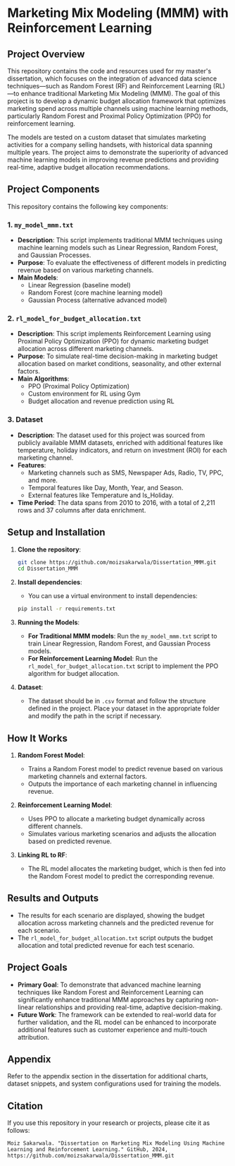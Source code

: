 # Marketing Mix Modeling (MMM) with Reinforcement Learning

## Project Overview
This repository contains the code and resources used for my master's dissertation, which focuses on the integration of advanced data science techniques—such as Random Forest (RF) and Reinforcement Learning (RL)—to enhance traditional Marketing Mix Modeling (MMM). The goal of this project is to develop a dynamic budget allocation framework that optimizes marketing spend across multiple channels using machine learning methods, particularly Random Forest and Proximal Policy Optimization (PPO) for reinforcement learning.

The models are tested on a custom dataset that simulates marketing activities for a company selling handsets, with historical data spanning multiple years. The project aims to demonstrate the superiority of advanced machine learning models in improving revenue predictions and providing real-time, adaptive budget allocation recommendations.

## Project Components
This repository contains the following key components:

### 1. **`my_model_mmm.txt`**
- **Description**: This script implements traditional MMM techniques using machine learning models such as Linear Regression, Random Forest, and Gaussian Processes.
- **Purpose**: To evaluate the effectiveness of different models in predicting revenue based on various marketing channels.
- **Main Models**: 
    - Linear Regression (baseline model)
    - Random Forest (core machine learning model)
    - Gaussian Process (alternative advanced model)

### 2. **`rl_model_for_budget_allocation.txt`**
- **Description**: This script implements Reinforcement Learning using Proximal Policy Optimization (PPO) for dynamic marketing budget allocation across different marketing channels.
- **Purpose**: To simulate real-time decision-making in marketing budget allocation based on market conditions, seasonality, and other external factors.
- **Main Algorithms**: 
    - PPO (Proximal Policy Optimization)
    - Custom environment for RL using Gym
    - Budget allocation and revenue prediction using RL

### 3. **Dataset**
- **Description**: The dataset used for this project was sourced from publicly available MMM datasets, enriched with additional features like temperature, holiday indicators, and return on investment (ROI) for each marketing channel.
- **Features**: 
    - Marketing channels such as SMS, Newspaper Ads, Radio, TV, PPC, and more.
    - Temporal features like Day, Month, Year, and Season.
    - External features like Temperature and Is_Holiday.
- **Time Period**: The data spans from 2010 to 2016, with a total of 2,211 rows and 37 columns after data enrichment.

## Setup and Installation
1. **Clone the repository**: 
    ```bash
    git clone https://github.com/moizsakarwala/Dissertation_MMM.git
    cd Dissertation_MMM
    ```

2. **Install dependencies**:
    - You can use a virtual environment to install dependencies:
    ```bash
    pip install -r requirements.txt
    ```

3. **Running the Models**:
    - **For Traditional MMM models**: 
        Run the `my_model_mmm.txt` script to train Linear Regression, Random Forest, and Gaussian Process models.
    - **For Reinforcement Learning Model**: 
        Run the `rl_model_for_budget_allocation.txt` script to implement the PPO algorithm for budget allocation.

4. **Dataset**: 
    - The dataset should be in `.csv` format and follow the structure defined in the project. Place your dataset in the appropriate folder and modify the path in the script if necessary.

## How It Works
1. **Random Forest Model**:
    - Trains a Random Forest model to predict revenue based on various marketing channels and external factors.
    - Outputs the importance of each marketing channel in influencing revenue.
  
2. **Reinforcement Learning Model**:
    - Uses PPO to allocate a marketing budget dynamically across different channels.
    - Simulates various marketing scenarios and adjusts the allocation based on predicted revenue.

3. **Linking RL to RF**:
    - The RL model allocates the marketing budget, which is then fed into the Random Forest model to predict the corresponding revenue.

## Results and Outputs
- The results for each scenario are displayed, showing the budget allocation across marketing channels and the predicted revenue for each scenario. 
- The `rl_model_for_budget_allocation.txt` script outputs the budget allocation and total predicted revenue for each test scenario.

## Project Goals
- **Primary Goal**: To demonstrate that advanced machine learning techniques like Random Forest and Reinforcement Learning can significantly enhance traditional MMM approaches by capturing non-linear relationships and providing real-time, adaptive decision-making.
- **Future Work**: The framework can be extended to real-world data for further validation, and the RL model can be enhanced to incorporate additional features such as customer experience and multi-touch attribution.

## Appendix
Refer to the appendix section in the dissertation for additional charts, dataset snippets, and system configurations used for training the models.

## Citation
If you use this repository in your research or projects, please cite it as follows:
```plaintext
Moiz Sakarwala. "Dissertation on Marketing Mix Modeling Using Machine Learning and Reinforcement Learning." GitHub, 2024, https://github.com/moizsakarwala/Dissertation_MMM.git
```


